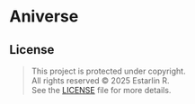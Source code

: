 # Aniverse

## License

> This project is protected under copyright.  
> All rights reserved © 2025 Estarlin R.  
> See the [LICENSE](../../LICENSE) file for more details.
